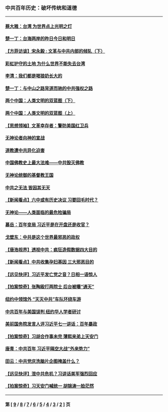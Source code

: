 ### 中共百年历史：破坏传统和道德
---
#### [蔡大雅：台湾 为世界点上光明之灯](../../pages/nf1176114/n13531530.md?04270430) 
#### [楚一丁：台海两岸的昨日今日和明日](../../pages/nf1176114/n13531468.md?04270430) 
#### [【方菲访谈】宋永毅 : 文革与中共内部的倾轧（下）](../../pages/nf1176114/n13486836.md?04270430) 
#### [彩虹护守的土地 为什么世界不能失去台湾](../../pages/nf1176114/n13476849.md?04270430) 
#### [李清：我们都是喝狼奶长大的](../../pages/nf1176114/n13471478.md?04270430) 
#### [楚一丁：与中山之路背道而驰的中共强权之路](../../pages/nf1176114/n13437270.md?04270430) 
#### [两个中国：人类文明的双蓝图（下）](../../pages/nf1176114/n13423132.md?04270430) 
#### [两个中国：人类文明的双蓝图（上）](../../pages/nf1176114/n13422687.md?04270430) 
#### [【思想领袖】文革幸存者：警防美国红卫兵](../../pages/nf1176114/n13339289.md?04270430) 
#### [无神论者向神的宣战](../../pages/nf1176114/n13281535.md?04270430) 
#### [道教遭中共异化迫害](../../pages/nf1176114/n13281463.md?04270430) 
#### [中国佛教史上最大法难——中共毁灭佛教](../../pages/nf1176114/n13281397.md?04270430) 
#### [无神论统御的基督教王国](../../pages/nf1176114/n13281280.md?04270430) 
#### [中共之无法 皆因其无天](../../pages/nf1176114/n13281088.md?04270430) 
#### [【新闻看点】六中或有历史决议 习要回毛时代？](../../pages/nf1176114/n13222895.md?04270430) 
#### [无神论——人类面临的最危险骗局](../../pages/nf1176114/n13196137.md?04270430) 
#### [慕岳：百年变局 习近平是在开盘还是收官？](../../pages/nf1176114/n13206516.md?04270430) 
#### [戈壁东：中共是这个世界最邪恶的政权](../../pages/nf1176114/n13085641.md?04270430) 
#### [【唐浩视界】透视中共：疯狂造假数据四大目的](../../pages/nf1176114/n13080590.md?04270430) 
#### [【新闻看点】中共收集孕妇基因 三大邪恶目的](../../pages/nf1176114/n13077182.md?04270430) 
#### [【远见快评】习近平发亡党之音？日相一语惊人](../../pages/nf1176114/n13074809.md?04270430) 
#### [【拍案惊奇】张陶殴打两院士 后台被曝“通天”](../../pages/nf1176114/n13070496.md?04270430) 
#### [纽约中领馆外 “天灭中共”车队环绕车游](../../pages/nf1176114/n13070693.md?04270430) 
#### [中共百年与美国误判 纽约华人学者研讨](../../pages/nf1176114/n13067969.md?04270430) 
#### [美前国务院发言人评习近平七一讲话：百年暴政](../../pages/nf1176114/n13066986.md?04270430) 
#### [【拍案惊奇】习胡合作事未完 薄熙来弟上天安门](../../pages/nf1176114/n13065867.md?04270430) 
#### [唐青：中共百年 习近平隔空大战“外来势力”](../../pages/nf1176114/n13065976.md?04270430) 
#### [田云：中共党庆洗脑片企图掩盖什么？](../../pages/nf1176114/n13064395.md?04270430) 
#### [【远见快评】泄中共危机？习讲话美军强烈回应](../../pages/nf1176114/n13064269.md?04270430) 
#### [【拍案惊奇】习天安门喊统一 胡锦涛一脸茫然](../../pages/nf1176114/n13063233.md?04270430) 

---
#### 第 [ [9](./9.md?04270430) / [8](./8.md?04270430) / [7](./7.md?04270430) / [6](./6.md?04270430) / [5](./5.md?04270430) / [4](./4.md?04270430) / [3](./3.md?04270430) / [2](./2.md?04270430) ] 页
